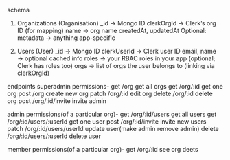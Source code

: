 schema 
1. Organizations (Organisation)
_id → Mongo ID
clerkOrgId → Clerk’s org ID (for mapping)
name → org name
createdAt, updatedAt
Optional: metadata → anything app-specific

2. Users (User)
_id → Mongo ID
clerkUserId → Clerk user ID
email, name → optional cached info
roles → your RBAC roles in your app (optional; Clerk has roles too)
orgs → list of orgs the user belongs to (linking via clerkOrgId)

endpoints
superadmin permissions-
get /org get all orgs
get /org/:id get one org
post /org create new org
patch /org/:id edit org 
delete /org/:id delete org
post /org/:id/invite invite admin

admin permissions(of a particular org)-
get /org/:id/users get all users
get /org/:id/users/:userId get one user
post /org/:id/invite invite new users
patch /org/:id/users/userId update user(make admin remove admin)
delete /org/:id/users/:userId delete user

member permissions(of a particular org)-
get /org/:id see org deets
